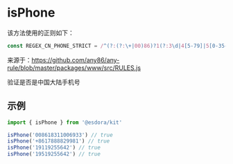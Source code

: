 # isPhone

该方法使用的正则如下：

```ts
const REGEX_CN_PHONE_STRICT = /^(?:(?:\+|00)86)?1(?:3\d|4[5-79]|5[0-35-9]|6[5-7]|7[0-8]|8\d|9[0125-9])\d{8}$/
```

来源于：https://github.com/any86/any-rule/blob/master/packages/www/src/RULES.js

验证是否是中国大陆手机号

## 示例

```ts
import { isPhone } from '@esdora/kit'

isPhone('008618311006933') // true
isPhone('+8617888829981') // true
isPhone('19119255642') // true
isPhone('19519255642') // true
```
